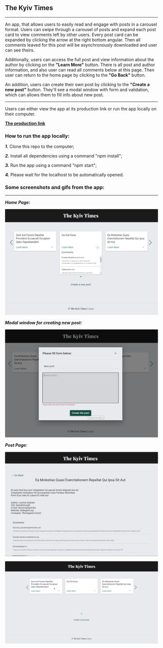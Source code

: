 ## The Kyiv Times

---

An app, that allows users to easily read and engage with posts in a carousel
format. Users can swipe through a carousel of posts and expand each post card to
view comments left by other users. Every post card can be expanded by clicking
the arrow at the right bottom angular. Then all comments leaved for this post
will be asynchronously downloaded and user can see theirs.

Additionally, users can access the full post and view information about the
author by clicking on the **"Learn More"** button. There is all post and author
information, and also user can read all comments below at this page. Then user
can return to the home page by clicking to the **"Go Back"** button.

An addition, users can create their own post by clicking to the **"Create a new
post"** button. They'll see a modal window with form and validation, which can
allows them to fill info about new post.

---

Users can either view the app at its production link or run the app locally on
their computer.

**[The production link](https://nadiakhoptiuk.github.io/the-kyiv-times/)**

### How to run the app locally:

_**1.**_ Clone this repo to the computer;

_**2.**_ Install all dependencies using a command "npm install";

_**3.**_ Run the app using a command "npm start";

_**4.**_ Please wait for the localhost to be automatically opened.

### Some screenshots and gifs from the app:

---

_**Home Page:**_

![Home Page](./assets/homePage.jpg)

_**Modal window for creating new post:**_

![Modal window for creating new post](./assets/modal.jpg)

_**Post Page:**_

![Post Page](./assets/postPage.jpg)

![How it works](./assets/chrome_EmY3yxj8ad.gif)
